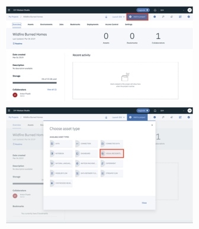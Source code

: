 ![Watson Studio screenshot](screenshots/WatsonStudio-Assets_new.png)

![Watson Studio screenshot](screenshots/WatsonStudio-Choose-asset_new.png)
